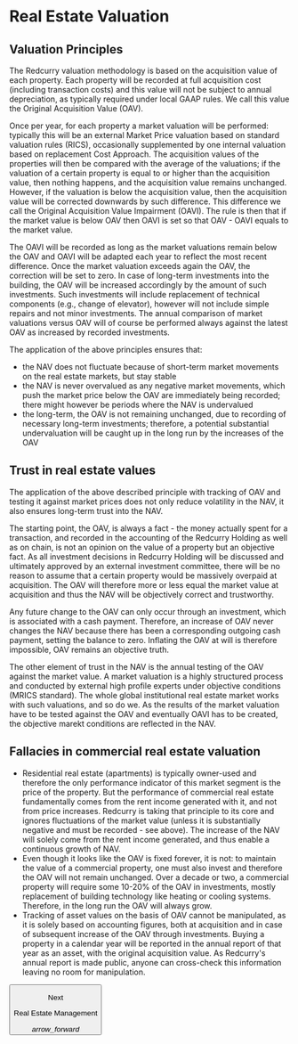 # Real Estate Valuation

## Valuation Principles
The Redcurry valuation methodology is based on the acquisition value of each property. Each property will be recorded at full acquisition cost (including transaction costs) and this value will not be subject to annual depreciation, as typically required under local GAAP rules. We call this value the Original Acquisition Value (OAV).

Once per year, for each property a market valuation will be performed: typically this will be an external Market Price valuation based on standard valuation rules (RICS), occasionally supplemented by one internal valuation based on replacement Cost Approach. The acquisition values of the properties will then be compared with the average of the valuations; if the valuation of a certain property is equal to or higher than the acquisition value, then nothing happens, and the acquisition value remains unchanged. However, if the valuation is below the acquisition value, then the acquisition value will be corrected downwards by such difference. This difference we call the Original Acquisition Value Impairment (OAVI). The rule is then that if the market value is below OAV then OAVI is set so that OAV - OAVI equals to the market value.

The OAVI will be recorded as long as the market valuations remain below the OAV and OAVI will be adapted each year to reflect the most recent difference. Once the market valuation exceeds again the OAV, the correction will be set to zero.
In case of long-term investments into the building, the OAV will be increased accordingly by the amount of such investments. Such investments will include replacement of technical components (e.g., change of elevator), however will not include simple repairs and not minor investments. The annual comparison of market valuations versus OAV will of course be performed always against the latest OAV as increased by recorded investments.

The application of the above principles ensures that:
* the NAV does not fluctuate because of short-term market movements on the real estate markets, but stay stable
* the NAV is never overvalued as any negative market movements, which push the market price below the OAV are immediately being recorded; there might however be periods where the NAV is undervalued
* the long-term, the OAV is not remaining unchanged, due to recording of necessary long-term investments; therefore, a potential substantial undervaluation will be caught up in the long run by the increases of the OAV

## Trust in real estate values
The application of the above described principle with tracking of OAV and testing it against market prices does not only reduce volatility in the NAV, it also ensures long-term trust into the NAV.

The starting point, the OAV, is always a fact - the money actually spent for a transaction, and recorded in the accounting of the Redcurry Holding as well as on chain, is not an opinion on the value of a property but an objective fact. As all investment decisions in Redcurry Holding will be discussed and ultimately approved by an external investment committee, there will be no reason to assume that a certain property would be massively overpaid at acquisition. The OAV will therefore more or less equal the market value at acquisition and thus the NAV will be objectively correct and trustworthy.

Any future change to the OAV can only occur through an investment, which is associated with a cash payment. Therefore, an increase of OAV never changes the NAV because there has been a corresponding outgoing cash payment, setting the balance to zero. Inflating the OAV at will is therefore impossible, OAV remains an objective truth.

The other element of trust in the NAV is the annual testing of the OAV against the market value. A market valuation is a highly structured process and conducted by external high profile experts under objective conditions (MRICS standard). The whole global institutional real estate market works with such valuations, and so do we. As the results of the market valuation have to be tested against the OAV and eventually OAVI has to be created, the objective marekt conditions are reflected in the NAV.

## Fallacies in commercial real estate valuation
* Residential real estate (apartments) is typically owner-used and therefore the only performance indicator of this market segment is the price of the property. But the performance of commercial real estate fundamentally comes from the rent income generated with it, and not from price increases. Redcurry is taking that principle to its core and ignores fluctuations of the market value (unless it is substantially negative and must be recorded - see above). The increase of the NAV will solely come from the rent income generated, and thus enable a continuous growth of NAV.
* Even though it looks like the OAV is fixed forever, it is not: to maintain the value of a commercial property, one must also invest and therefore the OAV will not remain unchanged. Over a decade or two, a commercial property will require some 10-20% of the OAV in investments, mostly replacement of building technology like heating or cooling systems. Therefore, in the long run the OAV will always grow.
* Tracking of asset values on the basis of OAV cannot be manipulated, as it is solely based on accounting figures, both at acquisition and in case of subsequent increase of the OAV through investments. Buying a property in a calendar year will be reported in the annual report of that year as an asset, with the original acquisition value. As Redcurry's annual report is made public, anyone can cross-check this information leaving no room for manipulation.


<a href="/#/asset/treasury/re">
    <button class="nextButton" >
        <div class="copy">
            <p class="title">Next</p>
            <p class="value">Real Estate Management</p>
        </div>
        <div class="icon"><i class="material-icons">arrow_forward</i></div>
    </button>
</a>

<!-- [Next: Real Estate Management](/asset/treasury/re.md) -->